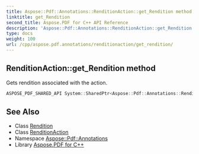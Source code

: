 ```yaml
---
title: Aspose::Pdf::Annotations::RenditionAction::get_Rendition method
linktitle: get_Rendition
second_title: Aspose.PDF for C++ API Reference
description: 'Aspose::Pdf::Annotations::RenditionAction::get_Rendition method. Gets rendition associated with the action in C++.'
type: docs
weight: 100
url: /cpp/aspose.pdf.annotations/renditionaction/get_rendition/
---
```

## RenditionAction::get_Rendition method


Gets rendition associated with the action.

```cpp
ASPOSE_PDF_SHARED_API System::SharedPtr<Aspose::Pdf::Annotations::Rendition> Aspose::Pdf::Annotations::RenditionAction::get_Rendition()
```

## See Also

* Class [Rendition](../../rendition/)
* Class [RenditionAction](../)
* Namespace [Aspose::Pdf::Annotations](../../)
* Library [Aspose.PDF for C++](../../../)
